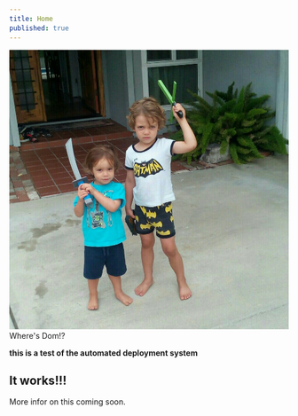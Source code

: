 ```yaml
---
title: Home
published: true
---
```


![](2015-09-01.jpg)  
Where's Dom!?

**this is a test of the automated deployment system**
## It works!!!
More infor on this coming soon.
